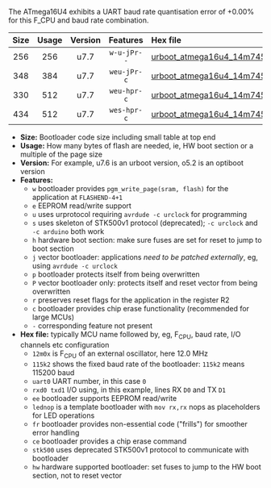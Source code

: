 The ATmega16U4 exhibits a UART baud rate quantisation error of +0.00% for this F_CPU and baud rate combination.

|Size|Usage|Version|Features|Hex file|
|:-:|:-:|:-:|:-:|:--|
|256|256|u7.7|`w-u-jPr--`|[urboot_atmega16u4_14m7456x_++76k8_uart0_rxd2_txd3_lednop_fr.hex](https://raw.githubusercontent.com/stefanrueger/urboot.hex/main/mcus/atmega16u4/external_oscillator/fcpu_14m7456x/br_++76k8/urboot_atmega16u4_14m7456x_++76k8_uart0_rxd2_txd3_lednop_fr.hex)|
|348|384|u7.7|`weu-jPr-c`|[urboot_atmega16u4_14m7456x_++76k8_uart0_rxd2_txd3_ee_lednop_fr_ce.hex](https://raw.githubusercontent.com/stefanrueger/urboot.hex/main/mcus/atmega16u4/external_oscillator/fcpu_14m7456x/br_++76k8/urboot_atmega16u4_14m7456x_++76k8_uart0_rxd2_txd3_ee_lednop_fr_ce.hex)|
|330|512|u7.7|`weu-hpr-c`|[urboot_atmega16u4_14m7456x_++76k8_uart0_rxd2_txd3_ee_lednop_fr_ce_hw.hex](https://raw.githubusercontent.com/stefanrueger/urboot.hex/main/mcus/atmega16u4/external_oscillator/fcpu_14m7456x/br_++76k8/urboot_atmega16u4_14m7456x_++76k8_uart0_rxd2_txd3_ee_lednop_fr_ce_hw.hex)|
|434|512|u7.7|`wes-hpr-c`|[urboot_atmega16u4_14m7456x_++76k8_uart0_rxd2_txd3_ee_lednop_fr_ce_stk500_hw.hex](https://raw.githubusercontent.com/stefanrueger/urboot.hex/main/mcus/atmega16u4/external_oscillator/fcpu_14m7456x/br_++76k8/urboot_atmega16u4_14m7456x_++76k8_uart0_rxd2_txd3_ee_lednop_fr_ce_stk500_hw.hex)|

- **Size:** Bootloader code size including small table at top end
- **Usage:** How many bytes of flash are needed, ie, HW boot section or a multiple of the page size
- **Version:** For example, u7.6 is an urboot version, o5.2 is an optiboot version
- **Features:**
  + `w` bootloader provides `pgm_write_page(sram, flash)` for the application at `FLASHEND-4+1`
  + `e` EEPROM read/write support
  + `u` uses urprotocol requiring `avrdude -c urclock` for programming
  + `s` uses skeleton of STK500v1 protocol (deprecated); `-c urclock` and `-c arduino` both work
  + `h` hardware boot section: make sure fuses are set for reset to jump to boot section
  + `j` vector bootloader: applications *need to be patched externally*, eg, using `avrdude -c urclock`
  + `p` bootloader protects itself from being overwritten
  + `P` vector bootloader only: protects itself and reset vector from being overwritten
  + `r` preserves reset flags for the application in the register R2
  + `c` bootloader provides chip erase functionality (recommended for large MCUs)
  + `-` corresponding feature not present
- **Hex file:** typically MCU name followed by, eg, F<sub>CPU</sub>, baud rate, I/O channels etc configuration
  + `12m0x` is F<sub>CPU</sub> of an external oscillator, here 12.0 MHz
  + `115k2` shows the fixed baud rate of the bootloader: `115k2` means 115200 baud
  + `uart0` UART number, in this case `0`
  + `rxd0 txd1` I/O using, in this example, lines RX `D0` and TX `D1`
  + `ee` bootloader supports EEPROM read/write
  + `lednop` is a template bootloader with `mov rx,rx` nops as placeholders for LED operations
  + `fr` bootloader provides non-essential code ("frills") for smoother error handling
  + `ce` bootloader provides a chip erase command
  + `stk500` uses deprecated STK500v1 protocol to communicate with bootloader
  + `hw` hardware supported bootloader: set fuses to jump to the HW boot section, not to reset vector
